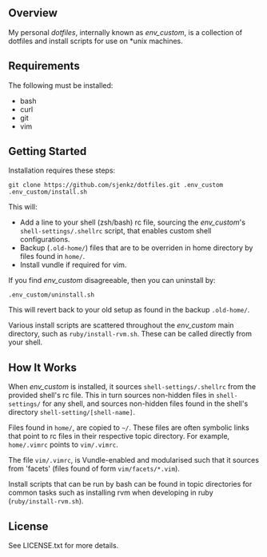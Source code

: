 ## Overview

My personal *dotfiles*, internally known as *env_custom*, is a collection of
dotfiles and install scripts for use on \*unix machines.

## Requirements

The following must be installed:

* bash
* curl
* git
* vim

## Getting Started

Installation requires these steps:

    git clone https://github.com/sjenkz/dotfiles.git .env_custom
    .env_custom/install.sh

This will:

* Add a line to your shell (zsh/bash) rc file, sourcing
the *env_custom*'s `shell-settings/.shellrc` script, that enables
custom shell configurations.
* Backup (`.old-home/`) files that are to be overriden in home
directory by files found in `home/`.
* Install vundle if required for vim.


If you find *env_custom* disagreeable, then you can uninstall by:

    .env_custom/uninstall.sh

This will revert back to your old setup as found in the backup `.old-home/`.

Various install scripts are scattered throughout the *env_custom* main directory,
such as `ruby/install-rvm.sh`. These can be called directly from your shell.

## How It Works

When *env_custom* is installed, it sources `shell-settings/.shellrc` from the 
provided shell's rc file. This in turn sources non-hidden files in 
`shell-settings/` for any shell, and sources non-hidden files found in the 
shell's directory `shell-setting/[shell-name]`.

Files found in `home/`, are copied to `~/`. These files are often symbolic links
that point to rc files in their respective topic directory. For example,
`home/.vimrc` points to `vim/.vimrc`.

The file `vim/.vimrc`, is Vundle-enabled and modularised such that it sources
from 'facets' (files found of form `vim/facets/*.vim`).

Install scripts that can be run by bash can be found in topic directories for
common tasks such as installing rvm when developing in ruby
(`ruby/install-rvm.sh`).

## License

See LICENSE.txt for more details.
